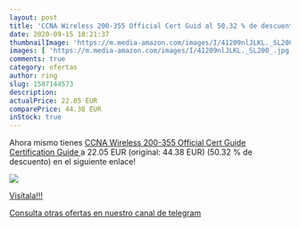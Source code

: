 ```yaml
---
layout: post
title: 'CCNA Wireless 200-355 Official Cert Guid al 50.32 % de descuento'
date: 2020-09-15 10:21:37
thumbnailImage: 'https://m.media-amazon.com/images/I/41209nlJLKL._SL200_.jpg'
images: [ 'https://m.media-amazon.com/images/I/41209nlJLKL._SL200_.jpg' ]
comments: true
category: ofertas
author: ring
slug: 1587144573
description:
actualPrice: 22.05 EUR
comparePrice: 44.38 EUR
inStock: true
---
```


Ahora mismo tienes [CCNA Wireless 200-355 Official Cert Guide  Certification Guide ](https://www.amazon.com/dp/1587144573/?tag=redken08-20) a 22.05 EUR (original: 44.38 EUR) (50.32 %  de descuento) en el siguiente enlace!

[![](https://m.media-amazon.com/images/I/41209nlJLKL._SL200_.jpg)](https://www.amazon.com/dp/1587144573/?tag=redken08-20)

[Visítala!!!](https://www.amazon.com/dp/1587144573/?tag=redken08-20)

[Consulta otras ofertas en nuestro canal de telegram](https://t.me/s/ofertas25)
